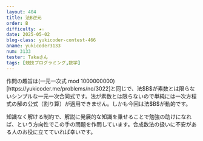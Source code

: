 ```yaml
---
layout: 404
title: 法B逆元
order: B
difficulty: ★☆
date: 2025-05-02
blog-class: yukicoder-contest-466
aname: yukicoder3133
num: 3133
tester: Takaさん
tags: [競技プログラミング,数学]
---
```


<p>
作問の趣旨は(一元一次式 mod 1000000000)[https://yukicoder.me/problems/no/3022]と同じで、法$B$が素数とは限らないシンプルな一元一次合同式です。法が素数とは限らないので単純には一次方程式の解の公式（割り算）が適用できません。しかも今回は法$B$が動的です。
</p>
<p>
知識なく解ける制約で、解説に発展的な知識を乗せることで勉強の助けになれば、という方向性でこの手の問題を作問しています。合成数法の扱いに不安がある人のお役に立てていれば幸いです。
</p>

